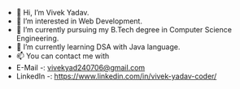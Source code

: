 - 👋 Hi, I’m Vivek Yadav.
- 👀 I’m interested in Web Development.
- 🌱 I’m currently pursuing my B.Tech degree in Computer Science Engineering.
- 💞️ I’m currently learning DSA with Java language.
- 📫 You can contact me with
- E-Mail    -:  vivekyad240706@gmail.com
- LinkedIn  -:  https://www.linkedin.com/in/vivek-yadav-coder/

<!---
vivekyadav247/vivekyadav247 is a ✨ special ✨ repository because its `README.md` (this file) appears on your GitHub profile.
You can click the Preview link to take a look at your changes.
--->

